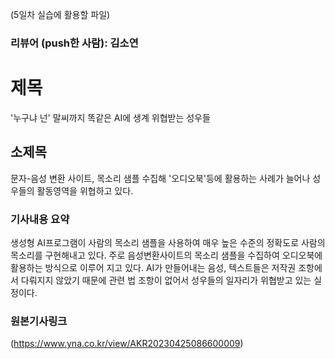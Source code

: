 
(5일차 실습에 활용할 파일)

### 리뷰어 (push한 사람): 김소연

# 제목
'누구냐 넌' 말씨까지 똑같은 AI에 생계 위협받는 성우들

## 소제목
문자-음성 변환 사이트, 목소리 샘플 수집해 '오디오북'등에 활용하는 사례가 늘어나 성우들의 활동영역을 위협하고 있다.

### 기사내용 요약
생성형 AI프로그램이 사람의 목소리 샘플을 사용하여 매우 높은 수준의 정확도로 사람의 목소리를 구현해내고 있다.
주로 음성변환사이트의 목소리 샘플을 수집하여 오디오북에 활용하는 방식으로 이루어 지고 있다.
AI가 만들어내는 음성, 텍스트들은 저작권 조항에서 다뤄지지 않았기 때문에 관련 법 조항이 없어서  성우들의 일자리가 위협받고 있는 실정이다.

###  원본기사링크
(https://www.yna.co.kr/view/AKR20230425086600009)
